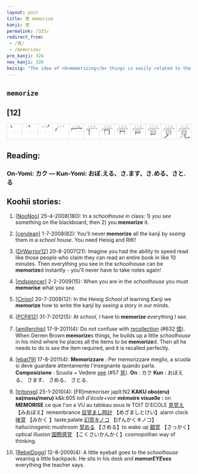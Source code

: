 ```yaml
---
layout: post
title: 覚 memorize
kanji: 覚
permalink: /325/
redirect_from:
 - /覚/
 - /memorize/
pre_kanji: 324
nex_kanji: 326
heisig: "The idea of <b>memorizing</b> things is easily related to the <i>schoolhouse</i>; and since we have been at it for more than a hundred pages in this book, the idea that <b>memorizing</b> involves <i>seeing</i> things that are not really there should make it easy to put the two elements together."
---
```


## `memorize`

## [12]

<div class="stroke"><img src="../images/E8A69A.png" /></div>

## Reading:

### On-Yomi: カク &mdash; Kun-Yomi: おぼ.える、さ.ます、さ.める、さと.る

## Koohii stories:

1) [<a href="http://kanji.koohii.com/profile/NooNoo">NooNoo</a>] 25-4-2008(180): In a <em>schoolhouse</em> in class: 1) you <em>see</em> something on the blackboard, then 2) you<strong> memorize</strong> it. 

2) [<a href="http://kanji.koohii.com/profile/cerulean">cerulean</a>] 1-7-2008(82): You&#039;ll never<strong> memorize</strong> all the kanji by <em>seeing</em> them in a <em>school house</em>. You need Heisig and RtK! 

3) [<a href="http://kanji.koohii.com/profile/DrWarrior12">DrWarrior12</a>] 20-8-2007(21): Imagine you had the ability to speed read like those people who claim they can read an entire book in like 10 minutes. Then everything you see in the schoolhouse can be<strong> memorize</strong>d instantly - you&#039;ll never have to take notes again! 

4) [<a href="http://kanji.koohii.com/profile/mdspencer">mdspencer</a>] 2-2-2009(15): When you are in the <em>schoolhouse</em> you must <strong>memorise</strong> what you <em>see</em>. 

5) [<a href="http://kanji.koohii.com/profile/Cirion">Cirion</a>] 20-7-2008(12): In the Heisig <em>School</em> of learning Kanji we<strong> memorize</strong> how to write the kanji by <em>seeing</em> a story in our minds. 

6) [<a href="http://kanji.koohii.com/profile/PCP812">PCP812</a>] 31-7-2012(5): At <em>school</em>, I have to<strong> memorize</strong> everything I <em>see</em>. 

7) [<a href="http://kanji.koohii.com/profile/amillerchip">amillerchip</a>] 17-9-2011(4): Do not confuse with <a href="../632">recollection</a> <span class="index">(#632 <a href="http://jisho.org/kanji/details/憶">憶</a>)</span>. When Derren Brown<strong> memorize</strong>s things, he builds up a little <em>schoolhouse</em> in his mind where he places all the items to be<strong> memorize</strong>d. Then all he needs to do is <em>see</em> the item required, and it is recalled perfectly. 

8) [<a href="http://kanji.koohii.com/profile/ebat79">ebat79</a>] 17-8-2011(4): <strong>Memorizzare</strong> : Per memorizzare meglio, a scuola si deve guardare attentamente l&#039;insegnante quando parla. <strong>Composizione</strong> : Scuola + Vedere <a href="../57">see</a> <span class="index">(#57 <a href="http://jisho.org/kanji/details/見">見</a>)</span>. <strong>On</strong> : カク <strong>Kun</strong> : おぼえる、 さます、 さめる、 さとる. 

9) [<a href="http://kanji.koohii.com/profile/tritonxg">tritonxg</a>] 25-1-2010(4): [FR]mémoriser japlt:N2 <strong>KAKU obo(eru) sa(masu/meru)</strong> k&amp;k:605<em> toît d&#039;école+voir</em> <strong>mémoire visuelle :</strong> on <strong>MEMORISE</strong> ce que l&#039;on a VU au tableau sous le TOIT D&#039;ECOLE   <a href="http://jisho.org/kanji/details/見覚え">見覚え</a>  【みおぼえ】remembrance  <a href="http://jisho.org/kanji/details/目覚まし時計">目覚まし時計</a>  【めざましとけい】alarm clock  <a href="http://jisho.org/kanji/details/味覚">味覚</a>  【みかく 】taste;palate  <a href="http://jisho.org/kanji/details/幻覚キノコ">幻覚キノコ</a>  【げんかくキノコ】hallucinogenic mushroom  <a href="http://jisho.org/kanji/details/覚める">覚める</a>  【さめる】to wake up  <a href="http://jisho.org/kanji/details/錯覚">錯覚</a>  【さっかく】optical illusion  <a href="http://jisho.org/kanji/details/国際感覚">国際感覚</a>  【こくさいかんかく】cosmopolitan way of thinking. 

10) [<a href="http://kanji.koohii.com/profile/RebelDogg">RebelDogg</a>] 12-8-2009(4): A little eyeball goes to the <em>schoolhouse</em> wearing a little backpack. He sits in his desk and <strong>memor<em>EYE</em>ses</strong> everything the teacher says. 
